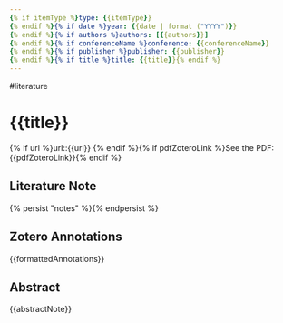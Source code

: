 ```yaml
---
{% if itemType %}type: {{itemType}}
{% endif %}{% if date %}year: {{date | format ("YYYY")}}
{% endif %}{% if authors %}authors: [{{authors}}]
{% endif %}{% if conferenceName %}conference: {{conferenceName}}
{% endif %}{% if publisher %}publisher: {{publisher}}
{% endif %}{% if title %}title: {{title}}{% endif %}
---
```

#literature
# {{title}}
{% if url %}url::{{url}}
{% endif %}{% if pdfZoteroLink %}See the PDF: {{pdfZoteroLink}}{% endif %}
## Literature Note
{% persist "notes" %}{% endpersist %}
## Zotero Annotations
{{formattedAnnotations}}
## Abstract
{{abstractNote}}